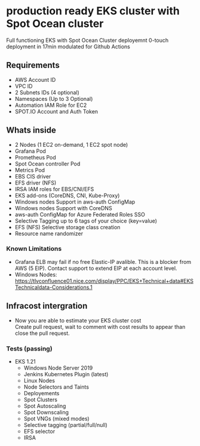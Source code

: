# production ready EKS cluster with Spot Ocean cluster

Full functioning EKS with Spot Ocean Cluster deployemnt 0-touch deployment in 17min
modulated for Github Actions

Requirements
-
- AWS Account ID
- VPC ID
- 2 Subnets IDs (4 optional)
- Namespaces (Up to 3 Optional)
- Automation IAM Role for EC2
- SPOT.IO Account and Auth Token

Whats inside
-
- 2 Nodes (1 EC2 on-demand, 1 EC2 spot node)
- Grafana Pod
- Prometheus Pod
- Spot Ocean controller Pod
- Metrics Pod
- EBS CIS driver
- EFS driver (NFS)
- IRSA IAM roles for EBS/CNI/EFS
- EKS add-ons (CoreDNS, CNI, Kube-Proxy)
- Windows nodes Support in aws-auth ConfigMap
- Windows nodes Support with CoreDNS
- aws-auth ConfigMap for Azure Federated Roles SSO
- Selective Tagging up to 6 tags of your choice (key=value)
- EFS (NFS) Selective storage class creation
- Resource name randomizer

### Known Limitations
 - Grafana ELB may fail if no free Elastic-IP avalible. This is a blocker from AWS (5 EIP). Contact support to extend EIP at each account level.
 - Windows Nodes: https://tlvconfluence01.nice.com/display/PPC/EKS+Technical+data#EKSTechnicaldata-Considerations.1

## Infracost intergration
- Now you are able to estimate your EKS cluster cost<br> 
  Create pull request, wait to comment with cost results to appear than close the pull request.


### Tests (passing)
- EKS 1.21
  - Windows Node Server 2019
  - Jenkins Kubernetes Plugin (latest)
  - Linux Nodes
  - Node Selectors and Taints
  - Deployements
  - Spot Clusters
  - Spot Autoscaling
  - Spot Downscaling
  - Spot VNGs (mixed modes)
  - Selective tagging (partial/full/null)
  - EFS selector
  - IRSA


